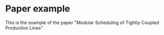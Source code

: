 # Paper example
This is the example of the paper "Modular Scheduling of Tightly Coupled Production Lines"

